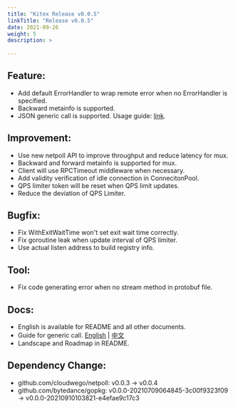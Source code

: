 ```yaml
---
title: "Kitex Release v0.0.5"
linkTitle: "Release v0.0.5"
date: 2021-09-26
weight: 5
description: >
  
---
```


## Feature:

- Add default ErrorHandler to wrap remote error when no ErrorHandler is specified.
- Backward metainfo is supported.
- JSON generic call is supported. Usage guide: [link](https://www.cloudwego.io/docs/tutorials/advanced-feature/generic_call/#4-json-mapping-generic-call).

## Improvement:

- Use new netpoll API to improve throughput and reduce latency for mux.
- Backward and forward metainfo is supported for mux.
- Client will use RPCTimeout middleware when necessary.
- Add validity verification of idle connection in ConnecitonPool.
- QPS limiter token will be reset when QPS limit updates.
- Reduce the deviation of QPS Limiter.

## Bugfix:

- Fix WithExitWaitTime won't set exit wait time correctly.
- Fix goroutine leak when update interval of QPS limiter.
- Use actual listen address to build registry info.

## Tool:

- Fix code generating error when no stream method in protobuf file.

## Docs:

- English is available for README and all other documents.
- Guide for generic call. [English](https://www.cloudwego.io/docs/tutorials/advanced-feature/generic_call/) | [中文](https://www.cloudwego.io/zh/docs/tutorials/advanced-features/generic_call/)
- Landscape and Roadmap in README.

## Dependency Change:

- github.com/cloudwego/netpoll: v0.0.3 -> v0.0.4
- github.com/bytedance/gopkg: v0.0.0-20210709064845-3c00f9323f09 -> v0.0.0-20210910103821-e4efae9c17c3
